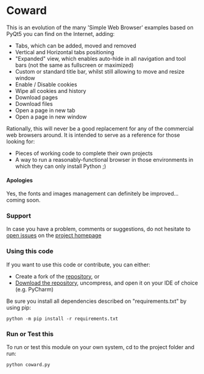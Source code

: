 # Coward

This is an evolution of the many 'Simple Web Browser' examples based on PyQt5 you can find on the Internet, adding:

- Tabs, which can be added, moved and removed
- Vertical and Horizontal tabs positioning
- "Expanded" view, which enables auto-hide in all navigation and tool bars (not the same as fullscreen or maximized)
- Custom or standard title bar, whilst still allowing to move and resize window
- Enable / Disable cookies
- Wipe all cookies and history
- Download pages
- Download files
- Open a page in new tab
- Open a page in new window

Rationally, this will never be a good replacement for any of the commercial web browsers around. It is intended to serve as a reference for those looking for:
- Pieces of working code to complete their own projects
- A way to run a reasonably-functional browser in those environments in which they can only install Python ;)

#### Apologies

Yes, the fonts and images management can definitely be improved... coming soon.

### Support

In case you have a problem, comments or suggestions, do not hesitate to [open issues](https://github.com/Kalmat/Coward/issues) on the [project homepage](https://github.com/Kalmat/Coward)

### Using this code

If you want to use this code or contribute, you can either:

- Create a fork of the [repository](https://github.com/Kalmat/Coward), or
- [Download the repository](https://github.com/Kalmat/Coward/archive/refs/heads/master.zip), uncompress, and open it on your IDE of choice (e.g. PyCharm)

Be sure you install all dependencies described on "requirements.txt" by using pip:

    python -m pip install -r requirements.txt

### Run or Test this

To run or test this module on your own system, cd to the project folder and run:

    python coward.py
